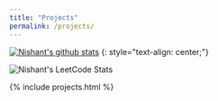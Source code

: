```yaml
---
title: "Projects"
permalink: /projects/
---
```



<!-- {::options parse_block_html="true" /} -->

[![Nishant's github stats](https://github-readme-stats.vercel.app/api?username=nishant-nimbare&count_private=true&show_icons=true&theme=prussian)](https://github.com/anuraghazra/github-readme-stats)
{: style="text-align: center;"}

![Nishant's LeetCode Stats](https://leetcode.card.workers.dev/nishant-nimbare?theme=dark&font=source_code_pro&extension=null)
<br>

{% include projects.html %}

<!-- 
- TOC
{:toc}


{% for project in site.data.projects %}
## [{{ project.name }}]({{ project.link }})
- {{ project.desc }}
- Stack : {{ project.stack }}
{% if project.result And project.result != "" And project.result != nil %} 
- {{ project.result }} {% endif %}
{% endfor %} -->
